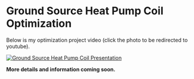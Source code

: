 # Ground Source Heat Pump Coil Optimization

Below is my optimization project video (click the photo to be redirected to youtube).

[![Ground Source Heat Pump Coil Presentation](https://img.youtube.com/vi/ThvAVa0PFqQ/0.jpg)](https://www.youtube.com/watch?v=ThvAVa0PFqQ)

**More details and information coming soon.**
